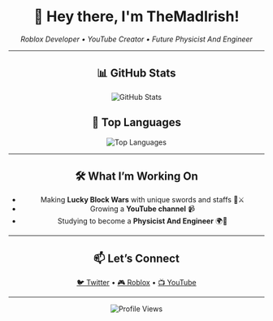 <h1 align="center">👋 Hey there, I'm TheMadIrish!</h1>

<p align="center">
  <em>Roblox Developer • YouTube Creator • Future Physicist And Engineer</em>
</p>

<hr/>

<h2 align="center">📊 GitHub Stats</h2>

<p align="center">
  <img alt="GitHub Stats" src="https://github-readme-stats.vercel.app/api?username=TheMadIrish&show_icons=true&theme=tokyonight&hide_border=true&hide_title=true" />
</p>

<h2 align="center">🧠 Top Languages</h2>

<p align="center">
  <img alt="Top Languages" src="https://github-readme-stats.vercel.app/api/top-langs/?username=TheMadIrish&layout=compact&theme=tokyonight&hide_border=true" />
</p>

<hr/>

<h2 align="center">🛠️ What I’m Working On</h2>

<ul align="center">
  <li>Making <strong>Lucky Block Wars</strong> with unique swords and staffs 🔮⚔️</li>
  <li>Growing a <strong>YouTube channel</strong> 📹</li>
  <li>Studying to become a <strong>Physicist And Engineer</strong> 🌍🧪</li>
</ul>

<hr/>

<h2 align="center">📫 Let’s Connect</h2>

<p align="center">
  <a href="https://x.com/TheMadIrishDev">🐦 Twitter</a> •
  <a href="https://www.roblox.com/users/502066825/profile">🎮 Roblox</a> •
  <a href="https://www.youtube.com/@TheMadIrishDev">📺 YouTube</a>
</p>

<hr/>

<p align="center">
  <img src="https://komarev.com/ghpvc/?username=TheMadIrish&style=flat-square&color=blue" alt="Profile Views" />
</p>
